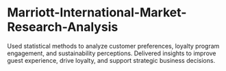 # Marriott-International-Market-Research-Analysis
Used statistical methods to analyze customer preferences, loyalty program engagement, and sustainability perceptions. Delivered insights to improve guest experience, drive loyalty, and support strategic business decisions.
